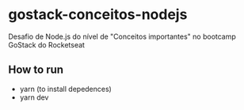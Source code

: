 # gostack-conceitos-nodejs
Desafio de Node.js do nível de "Conceitos importantes" no bootcamp GoStack do Rocketseat

## How to run
- yarn (to install depedences)
- yarn dev
